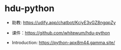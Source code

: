 # hdu-python

- 助教: https://udify.app/chatbot/KciyE3vGZ8ngqpZy

- 课件：https://github.com/whitewum/hdu-python

- Introduction: https://python-apx8m44.gamma.site/
